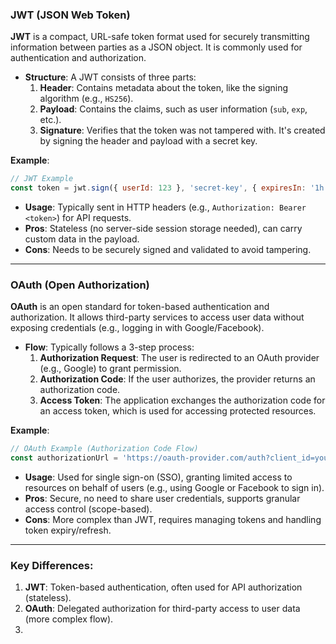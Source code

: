 


### JWT (JSON Web Token)

**JWT** is a compact, URL-safe token format used for securely transmitting information between parties as a JSON object. It is commonly used for authentication and authorization.

- **Structure**: A JWT consists of three parts:
    1. **Header**: Contains metadata about the token, like the signing algorithm (e.g., `HS256`).
    2. **Payload**: Contains the claims, such as user information (`sub`, `exp`, etc.).
    3. **Signature**: Verifies that the token was not tampered with. It's created by signing the header and payload with a secret key.

**Example**:

```js
// JWT Example
const token = jwt.sign({ userId: 123 }, 'secret-key', { expiresIn: '1h' });
```

- **Usage**: Typically sent in HTTP headers (e.g., `Authorization: Bearer <token>`) for API requests.
- **Pros**: Stateless (no server-side session storage needed), can carry custom data in the payload.
- **Cons**: Needs to be securely signed and validated to avoid tampering.

---

### OAuth (Open Authorization)

**OAuth** is an open standard for token-based authentication and authorization. It allows third-party services to access user data without exposing credentials (e.g., logging in with Google/Facebook).

- **Flow**: Typically follows a 3-step process:
    1. **Authorization Request**: The user is redirected to an OAuth provider (e.g., Google) to grant permission.
    2. **Authorization Code**: If the user authorizes, the provider returns an authorization code.
    3. **Access Token**: The application exchanges the authorization code for an access token, which is used for accessing protected resources.

**Example**:

```js
// OAuth Example (Authorization Code Flow)
const authorizationUrl = 'https://oauth-provider.com/auth?client_id=your-client-id&redirect_uri=your-redirect-uri';
```

- **Usage**: Used for single sign-on (SSO), granting limited access to resources on behalf of users (e.g., using Google or Facebook to sign in).
- **Pros**: Secure, no need to share user credentials, supports granular access control (scope-based).
- **Cons**: More complex than JWT, requires managing tokens and handling token expiry/refresh.

---

### Key Differences:

1. **JWT**: Token-based authentication, often used for API authorization (stateless).
2. **OAuth**: Delegated authorization for third-party access to user data (more complex flow).
3. 